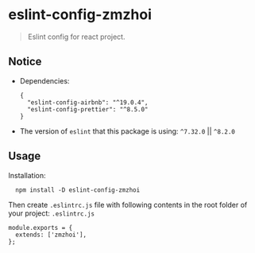 # eslint-config-zmzhoi

> Eslint config for react project.

## Notice

- Dependencies:
  ```
  {
    "eslint-config-airbnb": "^19.0.4",
    "eslint-config-prettier": "^8.5.0"
  }
  ```
- The version of `eslint` that this package is using: `^7.32.0` || `^8.2.0`

## Usage

Installation:

```
  npm install -D eslint-config-zmzhoi
```

Then create `.eslintrc.js` file with following contents in the root folder of your project:
`.eslintrc.js`

```
module.exports = {
  extends: ['zmzhoi'],
};
```
